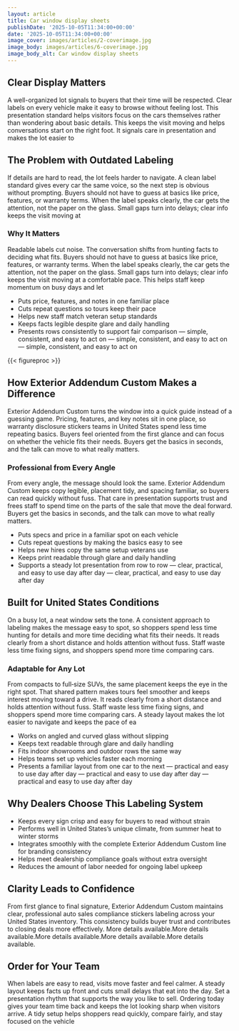 ```yaml
---
layout: article
title: Car window display sheets
publishDate: '2025-10-05T11:34:00+00:00'
date: '2025-10-05T11:34:00+00:00'
image_cover: images/articles/2-coverimage.jpg
image_body: images/articles/6-coverimage.jpg
image_body_alt: Car window display sheets
---
```



## Clear Display Matters
A well-organized lot signals to buyers that their time will be respected. Clear labels on every vehicle make it easy to browse without feeling lost. This presentation standard helps visitors focus on the cars themselves rather than wondering about basic details. This keeps the visit moving and helps conversations start on the right foot. It signals care in presentation and makes the lot easier to

## The Problem with Outdated Labeling
If details are hard to read, the lot feels harder to navigate. A clean label standard gives every car the same voice, so the next step is obvious without prompting. Buyers should not have to guess at basics like price, features, or warranty terms. When the label speaks clearly, the car gets the attention, not the paper on the glass. Small gaps turn into delays; clear info keeps the visit moving at

### Why It Matters
Readable labels cut noise. The conversation shifts from hunting facts to deciding what fits. Buyers should not have to guess at basics like price, features, or warranty terms. When the label speaks clearly, the car gets the attention, not the paper on the glass. Small gaps turn into delays; clear info keeps the visit moving at a comfortable pace. This helps staff keep momentum on busy days and let

- Puts price, features, and notes in one familiar place
- Cuts repeat questions so tours keep their pace
- Helps new staff match veteran setup standards
- Keeps facts legible despite glare and daily handling
- Presents rows consistently to support fair comparison — simple, consistent, and easy to act on — simple, consistent, and easy to act on — simple, consistent, and easy to act on

{{< figureproc >}}

## How Exterior Addendum Custom Makes a Difference
Exterior Addendum Custom turns the window into a quick guide instead of a guessing game. Pricing, features, and key notes sit in one place, so warranty disclosure stickers teams in United States spend less time repeating basics. Buyers feel oriented from the first glance and can focus on whether the vehicle fits their needs.  Buyers get the basics in seconds, and the talk can move to what really matters.

### Professional from Every Angle
From every angle, the message should look the same. Exterior Addendum Custom keeps copy legible, placement tidy, and spacing familiar, so buyers can read quickly without fuss. That care in presentation supports trust and frees staff to spend time on the parts of the sale that move the deal forward.  Buyers get the basics in seconds, and the talk can move to what really matters.

- Puts specs and price in a familiar spot on each vehicle
- Cuts repeat questions by making the basics easy to see
- Helps new hires copy the same setup veterans use
- Keeps print readable through glare and daily handling
- Supports a steady lot presentation from row to row — clear, practical, and easy to use day after day — clear, practical, and easy to use day after day

## Built for United States Conditions
On a busy lot, a neat window sets the tone. A consistent approach to labeling makes the message easy to spot, so shoppers spend less time hunting for details and more time deciding what fits their needs. It reads clearly from a short distance and holds attention without fuss. Staff waste less time fixing signs, and shoppers spend more time comparing cars.

### Adaptable for Any Lot
From compacts to full‑size SUVs, the same placement keeps the eye in the right spot. That shared pattern makes tours feel smoother and keeps interest moving toward a drive. It reads clearly from a short distance and holds attention without fuss. Staff waste less time fixing signs, and shoppers spend more time comparing cars. A steady layout makes the lot easier to navigate and keeps the pace of ea

- Works on angled and curved glass without slipping
- Keeps text readable through glare and daily handling
- Fits indoor showrooms and outdoor rows the same way
- Helps teams set up vehicles faster each morning
- Presents a familiar layout from one car to the next — practical and easy to use day after day — practical and easy to use day after day — practical and easy to use day after day

## Why Dealers Choose This Labeling System
- Keeps every sign crisp and easy for buyers to read without strain
- Performs well in United States’s unique climate, from summer heat to winter storms
- Integrates smoothly with the complete Exterior Addendum Custom line for branding consistency
- Helps meet dealership compliance goals without extra oversight
- Reduces the amount of labor needed for ongoing label upkeep

## Clarity Leads to Confidence
From first glance to final signature, Exterior Addendum Custom maintains clear, professional auto sales compliance stickers labeling across your United States inventory. This consistency builds buyer trust and contributes to closing deals more effectively. More details available.More details available.More details available.More details available.More details available.

## Order for Your Team
When labels are easy to read, visits move faster and feel calmer. A steady layout keeps facts up front and cuts small delays that eat into the day. Set a presentation rhythm that supports the way you like to sell.  Ordering today gives your team time back and keeps the lot looking sharp when visitors arrive.  A tidy setup helps shoppers read quickly, compare fairly, and stay focused on the vehicle

